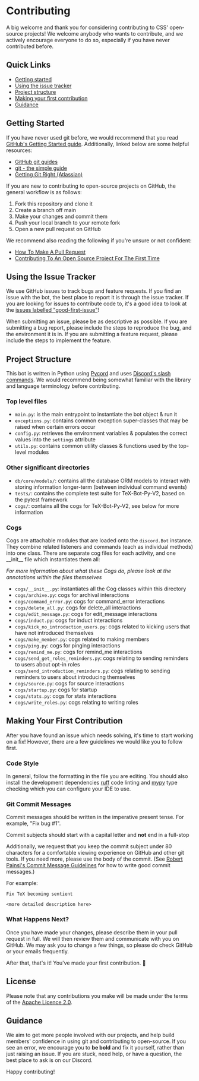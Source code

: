 # Contributing

A big welcome and thank you for considering contributing to CSS' open-source projects! We welcome anybody who wants to contribute, and we actively encourage everyone to do so, especially if you have never contributed before.

## Quick Links

* [Getting started](#Getting-Started)
* [Using the issue tracker](#Using-the-Issue-Tracker)
* [Project structure](#Project-Structure)
* [Making your first contribution](#Making-Your-First-Contribution)
* [Guidance](#Guidance)

## Getting Started

If you have never used git before, we would recommend that you read [GitHub's Getting Started guide](https://guides.github.com/introduction/getting-started-with-git/). Additionally, linked below are some helpful resources:

* [GitHub git guides](https://github.com/git-guides)
* [git - the simple guide](https://rogerdudler.github.io/git-guide/)
* [Getting Git Right (Atlassian)](https://www.atlassian.com/git/)

If you are new to contributing to open-source projects on GitHub,
the general workflow is as follows:

1. Fork this repository and clone it
2. Create a branch off main
3. Make your changes and commit them
4. Push your local branch to your remote fork
5. Open a new pull request on GitHub

We recommend also reading the following if you're unsure or not confident:

* [How To Make A Pull Request](https://makeapullrequest.com/)
* [Contributing To An Open Source Project For The First Time](https://www.firsttimersonly.com/)

## Using the Issue Tracker

We use GitHub issues to track bugs and feature requests. If you find an issue with the bot, the best place to report it is through the issue tracker. If you are looking for issues to contribute code to, it's a good idea to look at the [issues labelled "good-first-issue"](https://github.com/CSSUoB/TeX-Bot-Py-V2/issues?q=is%3Aissue+is%3Aopen+sort%3Aupdated-desc+label%3Agood-first-issue)!

When submitting an issue, please be as descriptive as possible. If you are submitting a bug report, please include the steps to reproduce the bug, and the environment it is in. If you are submitting a feature request, please include the steps to implement the feature.

## Project Structure

This bot is written in Python using [Pycord](https://pycord.dev) and uses [Discord's slash commands](https://support.discord.com/hc/en-gb/articles/1500000368501-Slash-Commands-FAQ). We would recommend being somewhat familiar with the library and language terminology before contributing.

### Top level files

* `main.py`: is the main entrypoint to instantiate the bot object & run it
* `exceptions.py`: contains common exception super-classes that may be raised when certain errors occur
* `config.py`: retrieves the environment variables & populates the correct values into the `settings` attribute
* `utils.py`: contains common utility classes & functions used by the top-level modules

### Other significant directories

* `db/core/models/`: contains all the database ORM models to interact with storing information longer-term (between individual command events)
* `tests/`: contains the complete test suite for TeX-Bot-Py-V2, based on the pytest framework
* `cogs/`: contains all the cogs for TeX-Bot-Py-V2, see below for more information

### Cogs

Cogs are attachable modules that are loaded onto the `discord.Bot` instance. They combine related listeners and commands (each as individual methods) into one class. There are separate cog files for each activity, and one \_\_init\_\_ file which instantiates them all:

<!--- pyml disable-next-line no-emphasis-as-heading-->
*For more information about what these Cogs do, please look at the annotations within the files themselves*

* `cogs/__init__.py`: instantiates all the Cog classes within this directory
* `cogs/archive.py`: cogs for archival interactions
* `cogs/command_error.py`: cogs for command_error interactions
* `cogs/delete_all.py`: cogs for delete_all interactions
* `cogs/edit_message.py`: cogs for edit_message interactions
* `cogs/induct.py`: cogs for induct interactions
* `cogs/kick_no_introduction_users.py`: cogs related to kicking users that have not
introduced themselves
* `cogs/make_member.py`: cogs related to making members
* `cogs/ping.py`: cogs for pinging interactions
* `cogs/remind_me.py`: cogs for remind_me interactions
* `cogs/send_get_roles_reminders.py`: cogs relating to sending reminders to users
about opt-in roles
* `cogs/send_introduction_reminders.py`: cogs relating to sending reminders to users about
introducing themselves
* `cogs/source.py`: cogs for source interactions
* `cogs/startup.py`: cogs for startup
* `cogs/stats.py`: cogs for stats interactions
* `cogs/write_roles.py`: cogs relating to writing roles

## Making Your First Contribution

After you have found an issue which needs solving, it's time to start working on a fix! However, there are a few guidelines we would like you to follow first.

### Code Style

In general, follow the formatting in the file you are editing. You should also install the development dependencies [ruff](https://ruff.rs) code linting and [mypy](https://www.mypy-lang.org/) type checking which you can configure your IDE to use.

### Git Commit Messages

Commit messages should be written in the imperative present tense. For example, "Fix bug #1".

Commit subjects should start with a capital letter and **not** end in a full-stop

Additionally, we request that you keep the commit subject under 80 characters for a comfortable viewing experience on GitHub and other git tools. If you need more, please use the body of the commit. (See [Robert Painsi's Commit Message Guidelines](https://gist.github.com/robertpainsi/b632364184e70900af4ab688decf6f53) for how to write good commit messages.)

For example:

```none
Fix TeX becoming sentient

<more detailed description here>
```

### What Happens Next?

Once you have made your changes, please describe them in your pull request in full. We will then review them and communicate with you on GitHub. We may ask you to change a few things, so please do check GitHub or your emails frequently.

After that, that's it! You've made your first contribution. 🎉

## License

Please note that any contributions you make will be made under the terms of the [Apache Licence 2.0](https://github.com/CSSUoB/TeX-Bot-Py/blob/main/LICENSE).

## Guidance

We aim to get more people involved with our projects, and help build members' confidence in using git and contributing to open-source. If you see an error, we encourage you to **be bold** and fix it yourself, rather than just raising an issue. If you are stuck, need help, or have a question, the best place to ask is on our Discord.

Happy contributing!
